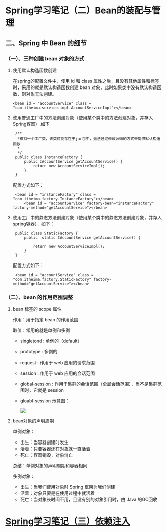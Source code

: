 # Spring学习笔记（二）Bean的装配与管理

## 二、Spring 中 Bean 的细节

### （一）、三种创建 bean 对象的方式

1.  使用默认构造函数创建

    在spring的配置文件中，使用 id 和 class 属性之后，且没有其他属性和标签时，采用的就是默认构造函数创建 bean 对象，此时如果类中没有默认构造函数，则对象无法创建。

        <bean id = "accountService" class = "com.itheima.service.impl.AccountServiceImpl"></bean>

2. 使用普通工厂中的方法创建对象（使用某个类中的方法创建对象，并存入 Spring容器）,如下

        /**
         *模拟一个工厂类，该类可能存在于jar包中，无法通过修改源码的方式来提供默认构造函数
         * 
         */
        public class InstanceFactory {
            public IAccountService getAccountService() {
                return new AccountServiceImpl();
            }
        }

    配置方式如下：

        <bean id = "instanceFactory" class = "com.itheima.factory.InstanceFactory"></bean>
            <bean id = "accountService" factory-bean="instanceFactory" factory-method="getAccountService"></bean>

3. 使用工厂中的静态方法创建对象（使用某个类中的静态方法创建对象，并存入spring容器），如下：

        public class StaticFactory {
            public  static IAccountService getAccountService() {
        
                return new AccountServiceImpl();
            }
        }

    配置方式如下：

        <bean id = "accountService" class = "com.itheima.factory.StaticFactory" factory-method="getAccountService"></bean>

### （二）、bean 的作用范围调整

1. bean 标签的 scope 属性

    作用：用于指定 bean 的作用范围

    取值：常用的就是单例和多例

    - singletond : 单例的（default）
    - prototype : 多例的
    - request : 作用于 web 应用的请求范围
    - session : 作用于 web  应用的会话范围
    - global-session : 作用于集群的会话范围（全局会话范围），当不是集群范围时，它就是 session
    - gloabl-session 示意图：

        ![](session-988affbd-bff9-48fc-bb1d-5e135fe32082.png)

2. bean对象的声明周期

    单例对象：

    - 出生：当容器创建时发生
    - 活着：只要容器还在对象就一直活着
    - 死亡：容器销毁，对象消亡

    总结：单例对象的声明周期和容器相同

    多例对象：

    - 出生：当我们使用对象时 Spring 框架为我们创建
    - 活着：对象只要是在使用过程中就活着
    - 死亡：当对象长时间不用，且没有别的对象引用时，由 Java 的GC回收

# [Spring学习笔记（三）依赖注入](Spring学习笔记（三）依赖注入.md)